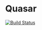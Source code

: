 # Quasar

[![Build Status](https://github.com/kshyatt-aws/Quasar.jl/actions/workflows/CI.yml/badge.svg?branch=main)](https://github.com/kshyatt-aws/Quasar.jl/actions/workflows/CI.yml?query=branch%3Amain)
